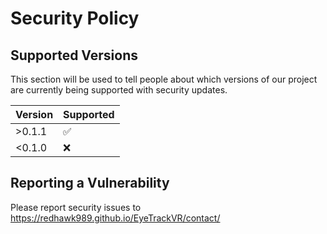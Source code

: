 # Security Policy

## Supported Versions

This section will be used to tell people about which versions of our project are
currently being supported with security updates.

| Version | Supported          |
| ------- | ------------------ |
| >0.1.1   | :white_check_mark: |
| <0.1.0   | :x:                |

## Reporting a Vulnerability

Please report security issues to <https://redhawk989.github.io/EyeTrackVR/contact/>
